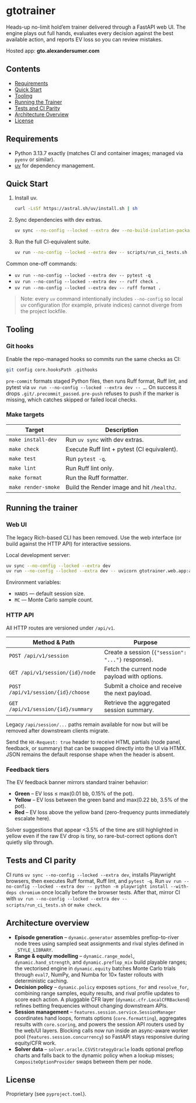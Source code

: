 # gtotrainer

Heads-up no-limit hold’em trainer delivered through a FastAPI web UI. The engine plays out full hands, evaluates every decision against the best available action, and reports EV loss so you can review mistakes.

Hosted app: **gto.alexandersumer.com**

## Contents

- [Requirements](#requirements)
- [Quick Start](#quick-start)
- [Tooling](#tooling)
- [Running the Trainer](#running-the-trainer)
- [Tests and CI Parity](#tests-and-ci-parity)
- [Architecture Overview](#architecture-overview)
- [License](#license)

## Requirements

- Python 3.13.7 exactly (matches CI and container images; managed via `pyenv` or similar).
- [uv](https://docs.astral.sh/uv/) for dependency management.

## Quick Start

1. Install uv.
   ```bash
   curl -LsSf https://astral.sh/uv/install.sh | sh
   ```
2. Sync dependencies with dev extras.
   ```bash
   uv sync --no-config --locked --extra dev --no-build-isolation-package eval7
   ```
3. Run the full CI-equivalent suite.
   ```bash
   uv run --no-config --locked --extra dev -- scripts/run_ci_tests.sh
   ```

Common one-off commands:

- `uv run --no-config --locked --extra dev -- pytest -q`
- `uv run --no-config --locked --extra dev -- ruff check .`
- `uv run --no-config --locked --extra dev -- ruff format .`

> Note: every `uv` command intentionally includes `--no-config` so local uv configuration (for example, private indices) cannot diverge from the project lockfile.

## Tooling

### Git hooks

Enable the repo-managed hooks so commits run the same checks as CI:

```bash
git config core.hooksPath .githooks
```

`pre-commit` formats staged Python files, then runs Ruff format, Ruff lint, and pytest via `uv run --no-config --locked --extra dev -- …`. On success it drops `.git/.precommit_passed`. `pre-push` refuses to push if the marker is missing, which catches skipped or failed local checks.

### Make targets

| Target | Description |
| --- | --- |
| `make install-dev` | Run `uv sync` with dev extras. |
| `make check` | Execute Ruff lint + pytest (CI equivalent). |
| `make test` | Run `pytest -q`. |
| `make lint` | Run Ruff lint only. |
| `make format` | Run the Ruff formatter. |
| `make render-smoke` | Build the Render image and hit `/healthz`. |

## Running the trainer

### Web UI

The legacy Rich-based CLI has been removed. Use the web interface (or build against the HTTP API) for interactive sessions.

Local development server:

```bash
uv sync --no-config --locked --extra dev
uv run --no-config --locked --extra dev -- uvicorn gtotrainer.web.app:app --reload
```

Environment variables:

- `HANDS` — default session size.
- `MC` — Monte Carlo sample count.

### HTTP API

All HTTP routes are versioned under `/api/v1`.

| Method & Path | Purpose |
| --- | --- |
| `POST /api/v1/session` | Create a session (`{"session": "..."}` response). |
| `GET /api/v1/session/{id}/node` | Fetch the current node payload with options. |
| `POST /api/v1/session/{id}/choose` | Submit a choice and receive the next payload. |
| `GET /api/v1/session/{id}/summary` | Retrieve the aggregated session summary. |

Legacy `/api/session/...` paths remain available for now but will be removed after downstream clients migrate.

Send the `HX-Request: true` header to receive HTML partials (node panel, feedback, or summary) that can be swapped directly into the UI via HTMX. JSON remains the default response shape when the header is absent.

### Feedback tiers

The EV feedback banner mirrors standard trainer behavior:

- **Green** – EV loss ≤ max(0.01 bb, 0.15% of the pot).
- **Yellow** – EV loss between the green band and max(0.22 bb, 3.5% of the pot).
- **Red** – EV loss above the yellow band (zero-frequency punts immediately escalate here).

Solver suggestions that appear <3.5% of the time are still highlighted in yellow even if the raw EV drop is tiny, so rare-but-correct options don’t quietly slip through.

## Tests and CI parity

CI runs `uv sync --no-config --locked --extra dev`, installs Playwright browsers, then executes Ruff format, Ruff lint, and `pytest -q`. Run `uv run --no-config --locked --extra dev -- python -m playwright install --with-deps chromium` once locally before the browser tests. After that, mirror CI with `uv run --no-config --locked --extra dev -- scripts/run_ci_tests.sh` or `make check`.

## Architecture overview

- **Episode generation** – `dynamic.generator` assembles preflop-to-river node trees using sampled seat assignments and rival styles defined in `_STYLE_LIBRARY`.
- **Range & equity modelling** – `dynamic.range_model`, `dynamic.hand_strength`, and `dynamic.preflop_mix` build playable ranges; the vectorised engine in `dynamic.equity` batches Monte Carlo trials through `eval7`, NumPy, and Numba for 10× faster rollouts with deterministic caching.
- **Decision policy** – `dynamic.policy` exposes `options_for` and `resolve_for`, combining range samples, equity results, and rival profile updates to score each action. A pluggable CFR layer (`dynamic.cfr.LocalCFRBackend`) refines betting frequencies without changing downstream APIs.
- **Session management** – `features.session.service.SessionManager` coordinates hand loops, formats options (`core.formatting`), aggregates results with `core.scoring`, and powers the session API routers used by the web/UI layers. Blocking calls now run inside an async-aware worker pool (`features.session.concurrency`) so FastAPI stays responsive during equity/CFR work.
- **Solver data** – `solver.oracle.CSVStrategyOracle` loads optional preflop charts and falls back to the dynamic policy when a lookup misses; `CompositeOptionProvider` swaps between them per node.

## License

Proprietary (see `pyproject.toml`).
